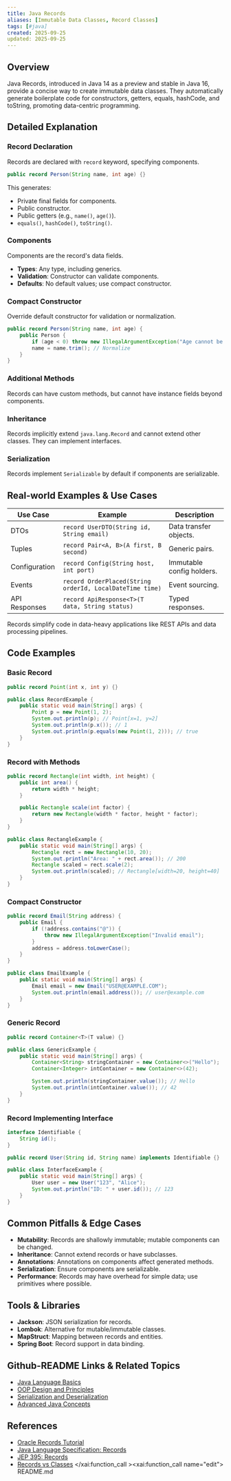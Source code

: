 ```yaml
---
title: Java Records
aliases: [Immutable Data Classes, Record Classes]
tags: [#java]
created: 2025-09-25
updated: 2025-09-25
---
```


## Overview

Java Records, introduced in Java 14 as a preview and stable in Java 16, provide a concise way to create immutable data classes. They automatically generate boilerplate code for constructors, getters, equals, hashCode, and toString, promoting data-centric programming.

## Detailed Explanation

### Record Declaration

Records are declared with `record` keyword, specifying components.

```java
public record Person(String name, int age) {}
```

This generates:
- Private final fields for components.
- Public constructor.
- Public getters (e.g., `name()`, `age()`).
- `equals()`, `hashCode()`, `toString()`.

### Components

Components are the record's data fields.

- **Types**: Any type, including generics.
- **Validation**: Constructor can validate components.
- **Defaults**: No default values; use compact constructor.

### Compact Constructor

Override default constructor for validation or normalization.

```java
public record Person(String name, int age) {
    public Person {
        if (age < 0) throw new IllegalArgumentException("Age cannot be negative");
        name = name.trim(); // Normalize
    }
}
```

### Additional Methods

Records can have custom methods, but cannot have instance fields beyond components.

### Inheritance

Records implicitly extend `java.lang.Record` and cannot extend other classes. They can implement interfaces.

### Serialization

Records implement `Serializable` by default if components are serializable.

## Real-world Examples & Use Cases

| Use Case | Example | Description |
|----------|---------|-------------|
| DTOs | `record UserDTO(String id, String email)` | Data transfer objects. |
| Tuples | `record Pair<A, B>(A first, B second)` | Generic pairs. |
| Configuration | `record Config(String host, int port)` | Immutable config holders. |
| Events | `record OrderPlaced(String orderId, LocalDateTime time)` | Event sourcing. |
| API Responses | `record ApiResponse<T>(T data, String status)` | Typed responses. |

Records simplify code in data-heavy applications like REST APIs and data processing pipelines.

## Code Examples

### Basic Record

```java
public record Point(int x, int y) {}

public class RecordExample {
    public static void main(String[] args) {
        Point p = new Point(1, 2);
        System.out.println(p); // Point[x=1, y=2]
        System.out.println(p.x()); // 1
        System.out.println(p.equals(new Point(1, 2))); // true
    }
}
```

### Record with Methods

```java
public record Rectangle(int width, int height) {
    public int area() {
        return width * height;
    }

    public Rectangle scale(int factor) {
        return new Rectangle(width * factor, height * factor);
    }
}

public class RectangleExample {
    public static void main(String[] args) {
        Rectangle rect = new Rectangle(10, 20);
        System.out.println("Area: " + rect.area()); // 200
        Rectangle scaled = rect.scale(2);
        System.out.println(scaled); // Rectangle[width=20, height=40]
    }
}
```

### Compact Constructor

```java
public record Email(String address) {
    public Email {
        if (!address.contains("@")) {
            throw new IllegalArgumentException("Invalid email");
        }
        address = address.toLowerCase();
    }
}

public class EmailExample {
    public static void main(String[] args) {
        Email email = new Email("USER@EXAMPLE.COM");
        System.out.println(email.address()); // user@example.com
    }
}
```

### Generic Record

```java
public record Container<T>(T value) {}

public class GenericExample {
    public static void main(String[] args) {
        Container<String> stringContainer = new Container<>("Hello");
        Container<Integer> intContainer = new Container<>(42);

        System.out.println(stringContainer.value()); // Hello
        System.out.println(intContainer.value()); // 42
    }
}
```

### Record Implementing Interface

```java
interface Identifiable {
    String id();
}

public record User(String id, String name) implements Identifiable {}

public class InterfaceExample {
    public static void main(String[] args) {
        User user = new User("123", "Alice");
        System.out.println("ID: " + user.id()); // 123
    }
}
```

## Common Pitfalls & Edge Cases

- **Mutability**: Records are shallowly immutable; mutable components can be changed.
- **Inheritance**: Cannot extend records or have subclasses.
- **Annotations**: Annotations on components affect generated methods.
- **Serialization**: Ensure components are serializable.
- **Performance**: Records may have overhead for simple data; use primitives where possible.

## Tools & Libraries

- **Jackson**: JSON serialization for records.
- **Lombok**: Alternative for mutable/immutable classes.
- **MapStruct**: Mapping between records and entities.
- **Spring Boot**: Record support in data binding.

## Github-README Links & Related Topics

- [Java Language Basics](java/java-language-basics/README.md)
- [OOP Design and Principles](java/oop-design-and-principles/README.md)
- [Serialization and Deserialization](java/serialization-and-deserialization/README.md)
- [Advanced Java Concepts](java/advanced-java-concepts/README.md)

## References

- [Oracle Records Tutorial](https://docs.oracle.com/javase/tutorial/java/classes/recordclasses.html)
- [Java Language Specification: Records](https://docs.oracle.com/javase/specs/jls/se21/html/jls-8.html#jls-8.10)
- [JEP 395: Records](https://openjdk.org/jeps/395)
- [Records vs Classes](https://www.baeldung.com/java-record-vs-class)</content>
</xai:function_call ><xai:function_call name="edit">
<parameter name="filePath">README.md
